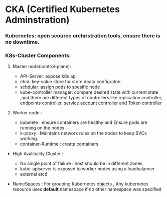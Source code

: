# CKA (Certified Kubernetes Adminstration)


### Kubernetes: open scource orchristration tools, ensure there is no downtime.


### K8s-Cluster Components:

  1. Master node(control-plane):
     - API-Server: expose k8s api 
     - etcd: key-value store for store deata configraton.
     - schdular: assign pods to spesific node
     - kube-controller manager: compare desired state with current state ,and there are different types of controllers like replication controller, endpoints controller, service account controller and Token controller

  2. Worker node :
     - kubelete : ensure containers are healthy and Ensure pods are running on the nodes
     - k-proxy : Maintains network rules on the nodes to keep SVCs working.
     - container-Runtime : create containers

    


* High Avalibality Cluster :
  - No single point of failure : host should be in different zones
  - kube-apiserver is exposed to worker nodes using a loadbalancer
  - external etcd 




* NameSpaces : For grouping Kubernetes objects , Any kubernetes resource uses **default** namespace if no other namespace was specified
